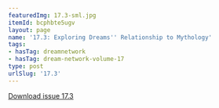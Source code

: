 ```yaml
---
featuredImg: 17.3-sml.jpg
itemId: bcphbte5ugv
layout: page
name: '17.3: Exploring Dreams'' Relationship to Mythology'
tags:
- hasTag: dreamnetwork
- hasTag: dream-network-volume-17
type: post
urlSlug: '17.3'
---
```

<a href="../files/pdfs/Volume_17/17.3-Dream-Network-Vol-17-No-3.pdf" download="">Download issue 17.3</a>